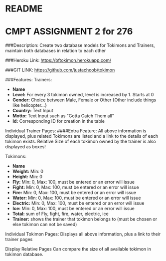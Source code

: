 # README
# CMPT ASSIGNMENT 2 for 276

###Description:
Create two database models for Tokimons and Trainers, maintain both databases in relation to each other

###Heroku Link:
 https://bftokimon.herokuapp.com/
 
###GIT LINK:
 https://github.com/justachoob/tokimon
 
###Features:
Trainers:
  * **Name**
  * **Level:** For every 3 tokimon owned, level is increased by 1. Starts at 0
  * **Gender:** Choice between Male, Female or Other {Other include things like helicopter...}
  * **Country:** Text Input
  * **Motto:**  Text Input such as "Gotta Catch Them all"
  * **Id:**  Corresponding ID for creation in the table
    
Individual Trainer Pages:
####Extra Feature:
All above information is displayed, plus related Tokimons are listed and a link to the details of each tokimon exists.
Relative Size of each tokimon owned by the trainer is also displayed as boxes!

Tokimons:
  * **Name**
  * **Weight:** Min: 0
  * **Height:** Min: 0
  * **Fly:** Min: 0, Max: 100, must be entered or an error will issue
  * **Fight:** Min: 0, Max: 100, must be entered or an error will issue
  * **Fire:** Min: 0, Max: 100, must be entered or an error will issue
  * **Water:** Min: 0, Max: 100, must be entered or an error will issue
  * **Electric:** Min: 0, Max: 100, must be entered or an error will issue
  * **Ice:** Min: 0, Max: 100, must be entered or an error will issue
  * **Total:** sum of Fly, fight, fire, water, electric, ice
  * **Trainer:** shows the trainer that tokimon belongs to (must be chosen or else tokimon can not be saved)
    
Individual Tokimon Pages:
Displays all above information, plus a link to their trainer pages

Display Relative Pages
Can compare the size of all available tokimon in tokimon database.


